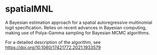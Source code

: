 # spatialMNL

A Bayesian estimation approach for a spatial autoregressive multinomial logit specification. Relies on recent advances in Bayesian computing, making use of Polya-Gamma sampling for Bayesian MCMC algorithms.

For a detailed description of the algorithm, see https://doi.org/10.1080/17421772.2021.1933579
